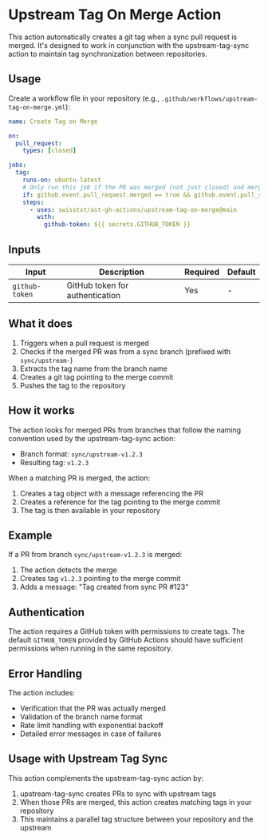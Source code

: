 # Upstream Tag On Merge Action

This action automatically creates a git tag when a sync pull request is merged. It's designed to work in conjunction with the upstream-tag-sync action to maintain tag synchronization between repositories.

## Usage

Create a workflow file in your repository (e.g., `.github/workflows/upstream-tag-on-merge.yml`):

```yaml
name: Create Tag on Merge

on:
  pull_request:
    types: [closed]

jobs:
  tag:
    runs-on: ubuntu-latest
    # Only run this job if the PR was merged (not just closed) and merged into default branch e.g. main / master
    if: github.event.pull_request.merged == true && github.event.pull_request.base.label == "${{ github.event.repo.owner }}:${{ github.event.repo.default_branch }}"
    steps:
      - uses: swisstxt/ast-gh-actions/upstream-tag-on-merge@main
        with:
          github-token: ${{ secrets.GITHUB_TOKEN }}
```

## Inputs

| Input | Description | Required | Default |
|-------|-------------|----------|---------|
| `github-token` | GitHub token for authentication | Yes | - |

## What it does

1. Triggers when a pull request is merged
2. Checks if the merged PR was from a sync branch (prefixed with `sync/upstream-`)
3. Extracts the tag name from the branch name
4. Creates a git tag pointing to the merge commit
5. Pushes the tag to the repository

## How it works

The action looks for merged PRs from branches that follow the naming convention used by the upstream-tag-sync action:

- Branch format: `sync/upstream-v1.2.3`
- Resulting tag: `v1.2.3`

When a matching PR is merged, the action:

1. Creates a tag object with a message referencing the PR
2. Creates a reference for the tag pointing to the merge commit
3. The tag is then available in your repository

## Example

If a PR from branch `sync/upstream-v1.2.3` is merged:

1. The action detects the merge
2. Creates tag `v1.2.3` pointing to the merge commit
3. Adds a message: "Tag created from sync PR #123"

## Authentication

The action requires a GitHub token with permissions to create tags. The default `GITHUB_TOKEN` provided by GitHub Actions should have sufficient permissions when running in the same repository.

## Error Handling

The action includes:

- Verification that the PR was actually merged
- Validation of the branch name format
- Rate limit handling with exponential backoff
- Detailed error messages in case of failures

## Usage with Upstream Tag Sync

This action complements the upstream-tag-sync action by:

1. upstream-tag-sync creates PRs to sync with upstream tags
2. When those PRs are merged, this action creates matching tags in your repository
3. This maintains a parallel tag structure between your repository and the upstream
